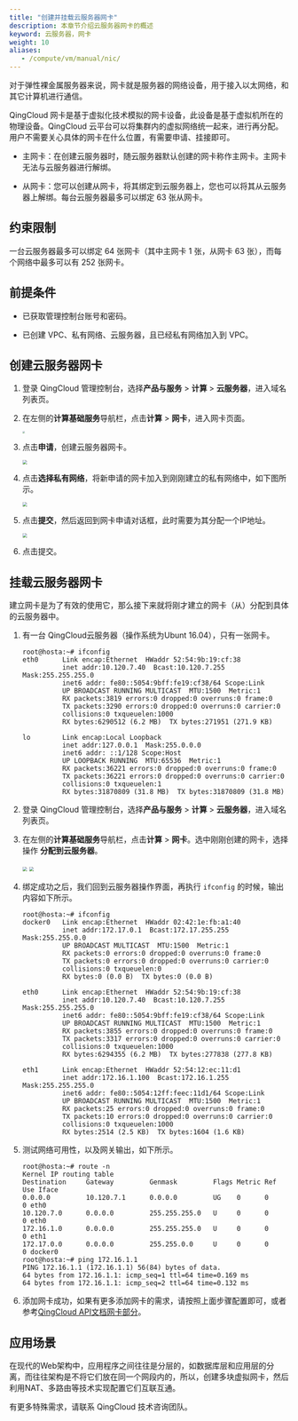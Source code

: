 ```yaml
---
title: "创建并挂载云服务器网卡"
description: 本章节介绍云服务器网卡的概述
keyword: 云服务器，网卡
weight: 10
aliases: 
   - /compute/vm/manual/nic/
---
```


对于弹性裸金属服务器来说，网卡就是服务器的网络设备，用于接入以太网络，和其它计算机进行通信。

QingCloud 网卡是基于虚拟化技术模拟的网卡设备，此设备是基于虚拟机所在的物理设备。QingCloud 云平台可以将集群内的虚拟网络统一起来，进行再分配。用户不需要关心具体的网卡在什么位置，有需要申请、挂接即可。

- 主网卡：在创建云服务器时，随云服务器默认创建的网卡称作主网卡。主网卡无法与云服务器进行解绑。

- 从网卡：您可以创建从网卡，将其绑定到云服务器上，您也可以将其从云服务器上解绑。每台云服务器最多可以绑定 63 张从网卡。

## 约束限制

一台云服务器最多可以绑定 64 张网卡（其中主网卡 1 张，从网卡 63 张），而每个网络中最多可以有 252 张网卡。

## 前提条件

- 已获取管理控制台账号和密码。

- 已创建 VPC、私有网络、云服务器，且已经私有网络加入到 VPC。

## 创建云服务器网卡

1. 登录 QingCloud 管理控制台，选择**产品与服务** > **计算** > **云服务器**，进入域名列表页。

2. 在左侧的**计算基础服务**导航栏，点击**计算** > **网卡**，进入网卡页面。

   <img src="../../../_images/nic_ui.png" style="zoom:25%;" />

3. 点击**申请**，创建云服务器网卡。

   <img src="../../../_images/nic_request_nic.png" style="zoom:50%;" />

4. 点击**选择私有网络**，将新申请的网卡加入到刚刚建立的私有网络中，如下图所示。

   <img src="../../../_images/nic_allocation_vxnet_to_nic.png" style="zoom:50%;" />

5. 点击**提交**，然后返回到网卡申请对话框，此时需要为其分配一个IP地址。

   <img src="../../../_images/nic_allocation_internal_ip.png" style="zoom:50%;" />

6. 点击提交。

## 挂载云服务器网卡

建立网卡是为了有效的使用它，那么接下来就将刚才建立的网卡（从）分配到具体的云服务器中。

1. 有一台 QingCloud云服务器（操作系统为Ubunt 16.04），只有一张网卡。

   ```
   root@hosta:~# ifconfig
   eth0      Link encap:Ethernet  HWaddr 52:54:9b:19:cf:38
             inet addr:10.120.7.40  Bcast:10.120.7.255  Mask:255.255.255.0
             inet6 addr: fe80::5054:9bff:fe19:cf38/64 Scope:Link
             UP BROADCAST RUNNING MULTICAST  MTU:1500  Metric:1
             RX packets:3819 errors:0 dropped:0 overruns:0 frame:0
             TX packets:3290 errors:0 dropped:0 overruns:0 carrier:0
             collisions:0 txqueuelen:1000
             RX bytes:6290512 (6.2 MB)  TX bytes:271951 (271.9 KB)
   
   lo        Link encap:Local Loopback
             inet addr:127.0.0.1  Mask:255.0.0.0
             inet6 addr: ::1/128 Scope:Host
             UP LOOPBACK RUNNING  MTU:65536  Metric:1
             RX packets:36221 errors:0 dropped:0 overruns:0 frame:0
             TX packets:36221 errors:0 dropped:0 overruns:0 carrier:0
             collisions:0 txqueuelen:1
             RX bytes:31870809 (31.8 MB)  TX bytes:31870809 (31.8 MB)
   ```

2. 登录 QingCloud 管理控制台，选择**产品与服务** > **计算** > **云服务器**，进入域名列表页。

3. 在左侧的**计算基础服务**导航栏，点击**计算** > **网卡**。选中刚刚创建的网卡，选择操作 **分配到云服务器**。

   <img src="../../../_images/nic_allocation_to_host.png" style="zoom:50%;" />

   <img src="../../../_images/nic_allocation_to_host_1.png" style="zoom:50%;" />

4. 绑定成功之后，我们回到云服务器操作界面，再执行 ```ifconfig``` 的时候，输出内容如下所示。

   ```
   root@hosta:~# ifconfig
   docker0   Link encap:Ethernet  HWaddr 02:42:1e:fb:a1:40
             inet addr:172.17.0.1  Bcast:172.17.255.255  Mask:255.255.0.0
             UP BROADCAST MULTICAST  MTU:1500  Metric:1
             RX packets:0 errors:0 dropped:0 overruns:0 frame:0
             TX packets:0 errors:0 dropped:0 overruns:0 carrier:0
             collisions:0 txqueuelen:0
             RX bytes:0 (0.0 B)  TX bytes:0 (0.0 B)
   
   eth0      Link encap:Ethernet  HWaddr 52:54:9b:19:cf:38
             inet addr:10.120.7.40  Bcast:10.120.7.255  Mask:255.255.255.0
             inet6 addr: fe80::5054:9bff:fe19:cf38/64 Scope:Link
             UP BROADCAST RUNNING MULTICAST  MTU:1500  Metric:1
             RX packets:3855 errors:0 dropped:0 overruns:0 frame:0
             TX packets:3317 errors:0 dropped:0 overruns:0 carrier:0
             collisions:0 txqueuelen:1000
             RX bytes:6294355 (6.2 MB)  TX bytes:277838 (277.8 KB)
   
   eth1      Link encap:Ethernet  HWaddr 52:54:12:ec:11:d1
             inet addr:172.16.1.100  Bcast:172.16.1.255  Mask:255.255.255.0
             inet6 addr: fe80::5054:12ff:feec:11d1/64 Scope:Link
             UP BROADCAST RUNNING MULTICAST  MTU:1500  Metric:1
             RX packets:25 errors:0 dropped:0 overruns:0 frame:0
             TX packets:10 errors:0 dropped:0 overruns:0 carrier:0
             collisions:0 txqueuelen:1000
             RX bytes:2514 (2.5 KB)  TX bytes:1604 (1.6 KB)
   ```

5. 测试网络可用性，以及网关输出，如下所示。

   ```
   root@hosta:~# route -n
   Kernel IP routing table
   Destination     Gateway         Genmask         Flags Metric Ref    Use Iface
   0.0.0.0         10.120.7.1      0.0.0.0         UG    0      0        0 eth0
   10.120.7.0      0.0.0.0         255.255.255.0   U     0      0        0 eth0
   172.16.1.0      0.0.0.0         255.255.255.0   U     0      0        0 eth1
   172.17.0.0      0.0.0.0         255.255.0.0     U     0      0        0 docker0
   root@hosta:~# ping 172.16.1.1
   PING 172.16.1.1 (172.16.1.1) 56(84) bytes of data.
   64 bytes from 172.16.1.1: icmp_seq=1 ttl=64 time=0.169 ms
   64 bytes from 172.16.1.1: icmp_seq=2 ttl=64 time=0.132 ms
   ```

6. 添加网卡成功，如果有更多添加网卡的需求，请按照上面步骤配置即可，或者参考[QingCloud API文档网卡部分](https://docsv3.qingcloud.com/development_docs/api/command_list/nic/attach_nics/)。

## 应用场景

在现代的Web架构中，应用程序之间往往是分层的，如数据库层和应用层的分离，而往往架构是不将它们放在同一个网段内的，所以，创建多块虚拟网卡，然后利用NAT、多路由等技术实现配置它们互联互通。

有更多特殊需求，请联系 QingCloud 技术咨询团队。
